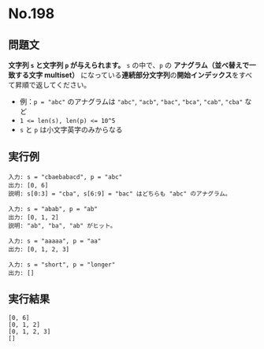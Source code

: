 # No.198

## 問題文

**文字列 `s` と文字列 `p` が与えられます。**
`s` の中で、`p` の **アナグラム（並べ替えで一致する文字 multiset）** になっている**連続部分文字列**の**開始インデックス**をすべて昇順で返してください。

* 例：`p = "abc"` のアナグラムは `"abc"`, `"acb"`, `"bac"`, `"bca"`, `"cab"`, `"cba"` など
* `1 <= len(s), len(p) <= 10^5`
* `s` と `p` は小文字英字のみからなる

## 実行例

```
入力: s = "cbaebabacd", p = "abc"
出力: [0, 6]
説明: s[0:3] = "cba", s[6:9] = "bac" はどちらも "abc" のアナグラム。

入力: s = "abab", p = "ab"
出力: [0, 1, 2]
説明: "ab", "ba", "ab" がヒット。

入力: s = "aaaaa", p = "aa"
出力: [0, 1, 2, 3]

入力: s = "short", p = "longer"
出力: []
```

## 実行結果

```
[0, 6]
[0, 1, 2]
[0, 1, 2, 3]
[]
```
